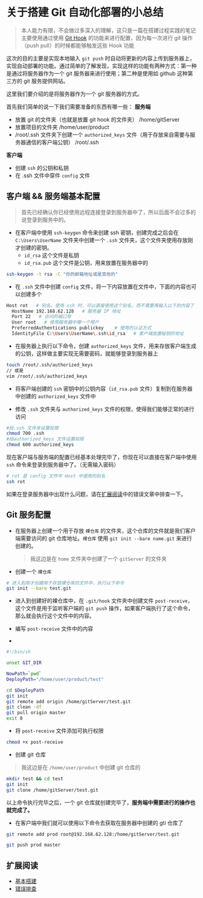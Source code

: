 # 关于搭建 Git 自动化部署的小总结

> 本人能力有限，不会做过多深入的理解，这只是一篇在搭建过程实践的笔记
> 主要使用通过使用 [Git Hook](https://git-scm.com/book/zh/v2/%E8%87%AA%E5%AE%9A%E4%B9%89-Git-%E9%85%8D%E7%BD%AE-Git) 的功能来进行配置，因为每一次进行  git 操作（push pull）的时候都能够触发这些 Hook 功能

这次的目的主要是实现本地输入 `git push` 时自动将更新的内容上传到服务器上，实现自动部署的功能。通过简单的了解发现，实现这样的功能有两种方式：第一种是通过将服务器作为一个 git 服务器来进行使用；第二种是使用如 github 这种第三方的 git 服务提供网站。

这里我们要介绍的是将服务器作为一个 git 服务器的方式。

首先我们简单的说一下我们需要准备的东西有哪一些：
**服务端**
- 放置 git 的文件夹（也就是放置 git hook 的文件夹）   /home/gitServer
- 放置项目的文件夹    /home/user/product
- /root/.ssh 文件夹下创建一个 `authorized_keys` 文件（用于存放来自需要与服务器通信的客户端公钥）    /root/.ssh

**客户端**
- 创建 `ssh` 的公钥和私钥
- 在 .ssh 文件中穿件 `config` 文件

## 客户端 && 服务端基本配置

> 首先已经确认你已经使用远程连接登录到服务器中了，所以后面不会过多的说登录到服务中的。

- 在客户端中使用 `ssh-keygen` 命令来创建 ssh 密钥，创建完成之后会在 `C:\Users\UserName` 文件夹中创建一个 `.ssh` 文件夹，这个文件夹使用存放刚才创建的密钥。
  - `id_rsa`    这个文件是私钥
  - `id_rsa.pub`    这个文件是公钥，用来放置在服务器中的

```bash
ssh-keygen -t rsa -C "你的邮箱地址或是其他的"
```

- 在 `.ssh` 文件中创建 `config` 文件，将一下内容放置在文件中，下面的内容也可以创建多个

```bash
Host rot   # 别名，使用 ssh 时，可以直接使用这个别名，而不需要再输入以下的内容了
  HostName 192.168.62.128   # 服务器 IP 地址
  Port 22   # 访问的端口号
  User root   # 使用服务器中哪一个用户
  PreferredAuthentications publickey    # 使用的认证方式
  IdentityFile C:\Users\UserName\.ssh\id_rsa   # 客户端放置秘钥的地址
```

- 在服务器上执行以下命令，创建 `authorized_keys` 文件，用来存放客户端生成的公钥，这样做主要实现无需要密码，就能够登录到服务器上

```bash
touch /root/.ssh/authorized_keys
// 或是
vim /root/.ssh/authorized_keys
```

- 将客户端创建的 `ssh` 密钥中的公钥内容（`id_rsa.pub` 文件）复制到在服务器中创建的 `authorized_keys` 文件中

- 修改 `.ssh` 文件夹与 `authorized_keys` 文件的权限，使得我们能够正常的进行访问

```bash
#给.ssh 文件夹设置权限
chmod 700 .ssh
#给authorized_keys 文件设置权限
chmod 600 authorized_keys
```

现在客户端与服务端的配置已经基本处理完毕了，你现在可以直接在客户端中使用 `ssh` 命令来登录到服务器中了。（无需输入密码）

```bash
# rot 是 config 文件中 Host 中使用的别名
ssh rot 
```

如果在登录服务器中出现什么问题，请在[扩展阅读](#扩展阅读)中的错误文章中排查一下。

## Git 服务配置

- 在服务器上创建一个用于存放 `裸仓库` 的文件夹，这个仓库的文件就是我们客户端需要访问的 git 仓库地址。`裸仓库` 使用 `git init --bare name.git` 来进行创建的。
  > 我这边是在 `home` 文件夹中创建了一个 `gitServer` 的文件夹

- 创建一个 `裸仓库`
  
```bash
# 进入到刚才创建用于存放裸仓库的文件中，执行以下命令
git init --bare test.git
```

- 进入到创建好的裸仓库中，在 `.git/hook` 文件夹中创建文件 `post-receive`，这个文件是用于监听客户端的 `git push` 操作，如果客户端执行了这个命令，那么就会执行这个文件中的内容。

- 编写 `post-receive` 文件中的内容
- 
```bash
#!/bin/sh

unset GIT_DIR

NowPath=`pwd`
DeployPath="/home/user/product/test"

cd $DeployPath
git init
git remote add origin /home/gitServer/test.git
git clean -df
git pull origin master
exit 0
```

- 将 `post-receive` 文件添加可执行权限

```bash
chmod +x post-receive
```

- 创建 git 仓库

> 我这边是在 `/home/user/product` 中创建 git 仓库的

```bash
mkdir test && cd test
git init
git clone /home/gitServer/test.git
```
以上命令执行完毕之后，一个 git 仓库就创建完毕了，**服务端中需要进行的操作也就完成了。**

- 在客户端中我们就可以使用以下命令去获取在服务器中创建的 gti 仓库了

```bash
git remote add prod root@192.168.62.128:/home/gitServer/test.git

git push prod master
```


## 扩展阅读
- [基本搭建](https://purewhite.io/2017/04/27/git-hooks-auto-deploy/)
- [错误排查](http://m.bubuko.com/infodetail-3340199.html)